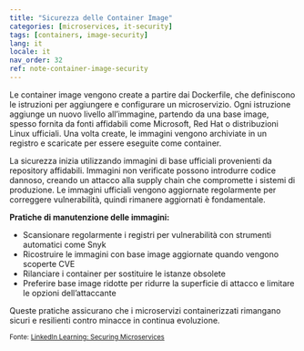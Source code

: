 ```yaml
---
title: "Sicurezza delle Container Image"
categories: [microservices, it-security]
tags: [containers, image-security]
lang: it
locale: it
nav_order: 32
ref: note-container-image-security
---
```

Le container image vengono create a partire dai Dockerfile, che definiscono le istruzioni per aggiungere e configurare un microservizio. Ogni istruzione aggiunge un nuovo livello all’immagine, partendo da una base image, spesso fornita da fonti affidabili come Microsoft, Red Hat o distribuzioni Linux ufficiali. Una volta create, le immagini vengono archiviate in un registro e scaricate per essere eseguite come container.

La sicurezza inizia utilizzando immagini di base ufficiali provenienti da repository affidabili. Immagini non verificate possono introdurre codice dannoso, creando un attacco alla supply chain che compromette i sistemi di produzione. Le immagini ufficiali vengono aggiornate regolarmente per correggere vulnerabilità, quindi rimanere aggiornati è fondamentale.

**Pratiche di manutenzione delle immagini:**

- Scansionare regolarmente i registri per vulnerabilità con strumenti automatici come Snyk  
- Ricostruire le immagini con base image aggiornate quando vengono scoperte CVE  
- Rilanciare i container per sostituire le istanze obsolete  
- Preferire base image ridotte per ridurre la superficie di attacco e limitare le opzioni dell’attaccante  

Queste pratiche assicurano che i microservizi containerizzati rimangano sicuri e resilienti contro minacce in continua evoluzione.

<small> Fonte: [LinkedIn Learning: Securing Microservices](https://www.linkedin.com/learning/microservices-security/securing-microservices?contextUrn=urn%3Ali%3AlyndaLearningPath%3A645bcd56498e6459e79b3c71&resume=false&u=57075649)</small>